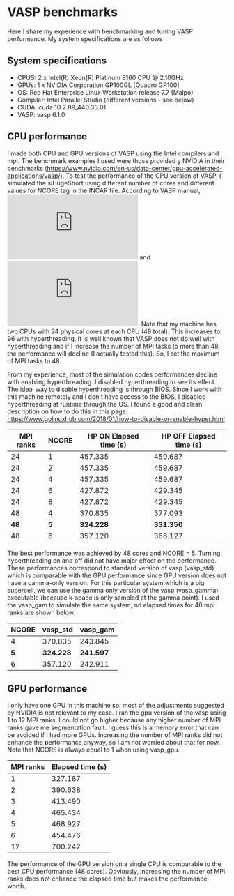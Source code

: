 # VASP benchmarks

Here I share my experience with benchmarking and tuning VASP performance. My system specifications are as follows

## System specifications
- CPUS: 2 x Intel(R) Xeon(R) Platinum 8160 CPU @ 2.10GHz
- GPUs: 1 x NVIDIA Corporation GP100GL [Quadro GP100]
- OS: Red Hat Enterprise Linux Workstation release 7.7 (Maipo)
- Compiler: Intel Parallel Studio (different versions - see below)
- CUDA: cuda 10.2.89_440.33.01
- VASP: vasp 6.1.0

## CPU performance
I made both CPU and GPU versions of VASP using the Intel compilers and mpi. The benchmark examples I used were those provided y NVIDIA in their benchmarks (https://www.nvidia.com/en-us/data-center/gpu-accelerated-applications/vasp/). To test the performance of the CPU version of VASP, I simulated the siHugeShort using different number of cores and different values for NCORE tag in the INCAR file. According to VASP manual, ![](http://latex.codecogs.com/gif.latex?NCORE%20%3D%20core%20%5C%23/NPAR) and ![](http://latex.codecogs.com/gif.latex?NPAR%20%5Capprox%20%5Csqrt%7Bcore%5C%23%7D). Note that my machine has two CPUs with 24 physical cores at each CPU (48 total). This increases to 96 with hyperthreading. It is well known that VASP does not do well with hyperthreading and if I increase the number of MPI tasks to more than 48, the performance will decline (I actually tested this). So, I set the maximum of MPI tasks to 48. 

From my experience, most of the simulation codes performances decline with enabling hyperthreading. I disabled hyperthreading to see its effect. The ideal way to disable hyperthreading is through BIOS. Since I work with this machine remotely and I don't have access to the BIOS, I disabled hyperthreading at runtime through the OS. I found a good and clean description on how to do this in this page: https://www.golinuxhub.com/2018/01/how-to-disable-or-enable-hyper.html

| MPI ranks | NCORE | HP ON Elapsed time (s) | HP OFF Elapsed time (s) |
| ------------- | ------------- | ------------- | ------------- |
| 24	| 1	| 457.335 | 459.687 |
| 24	| 2	| 457.335 | 459.687 |
| 24	| 4	| 457.335 | 459.687 |
| 24	| 6	| 427.872 | 429.345 |
| 24	| 8	| 427.872 | 429.345 |
| 48	| 4	| 370.835 | 377.093 |
| **48**	| **5**	| **324.228** | **331.350** |
| 48	| 6	| 357.120 | 366.127 |

The best performance was achieved by 48 cores and NCORE = 5. Turning hyperthreading on and off did not have major effect on the performance. These performances correspond to standard version of vasp (vasp_std) which is comparable with the GPU performance since GPU version does not have a gamma-only version. For this particular system which is a big supercell, we can use the gamma only version of the vasp (vasp_gamma) executable (because k-space is only sampled at the gamma point). I used the vasp_gam to simulate the same system, nd elapsed times for 48 mpi ranks are shown below.

| NCORE | vasp_std | vasp_gam |
| ------------- | ------------- | ------------- |
| 4	| 370.835 | 243.845 |
| **5**	| **324.228** | **241.597** |
| 6	| 357.120 | 242.911 |

## GPU performance
I only have one GPU in this machine so, most of the adjustments suggested by NVIDIA is not relevant to my case. I ran the gpu version of the vasp using 1 to 12 MPI ranks. I could not go higher because any higher number of MPI ranks gave me segmentation fault. I guess this is a memory error that can be avoided if I had more GPUs. Increasing the number of MPI ranks did not enhance the performance anyway, so I am not worried about that for now. Note that NCORE is always equal to 1 when using vasp_gpu.

| MPI ranks | Elapsed time (s) |
| ------------- | ------------- |
| 1 | 327.187 |
| 2 | 390.638 |
| 3 | 413.490 |
| 4 | 465.434 |
| 5 | 468.927 |
| 6 | 454.476 |
| 12 | 700.242 |

The performance of the GPU version on a single CPU is comparable to the best CPU performance (48 cores). Obviously, increasing the number of MPI ranks does not enhance the elapsed time but makes the performance worth. 
